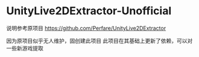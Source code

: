 # UnityLive2DExtractor-Unofficial
说明参考原项目 
https://github.com/Perfare/UnityLive2DExtractor 

因为原项目似乎无人维护，固创建此项目 
此项目在其基础上更新了依赖，可以对一些新游戏提取 
